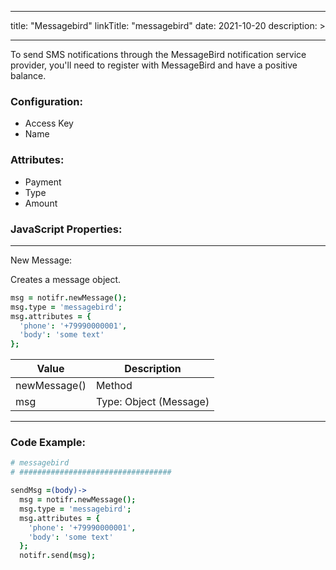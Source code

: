 
---
title: "Messagebird"
linkTitle: "messagebird"
date: 2021-10-20
description: >

---

To send SMS notifications through the MessageBird notification service provider, you'll need to register with MessageBird and have a positive balance.

### Configuration:
- Access Key
- Name

### Attributes:
- Payment
- Type
- Amount

### JavaScript Properties:

----------------

New Message:

Creates a message object.

```coffeescript
msg = notifr.newMessage();
msg.type = 'messagebird';
msg.attributes = {
  'phone': '+79990000001',
  'body': 'some text'
};
```

| Value | Description |
|-------|-------------|
| newMessage() | Method |
| msg | Type: Object (Message) |

----------------

### Code Example:

```coffeescript
# messagebird
# ##################################

sendMsg =(body)->
  msg = notifr.newMessage();
  msg.type = 'messagebird';
  msg.attributes = {
    'phone': '+79990000001',
    'body': 'some text'
  };
  notifr.send(msg);
```

